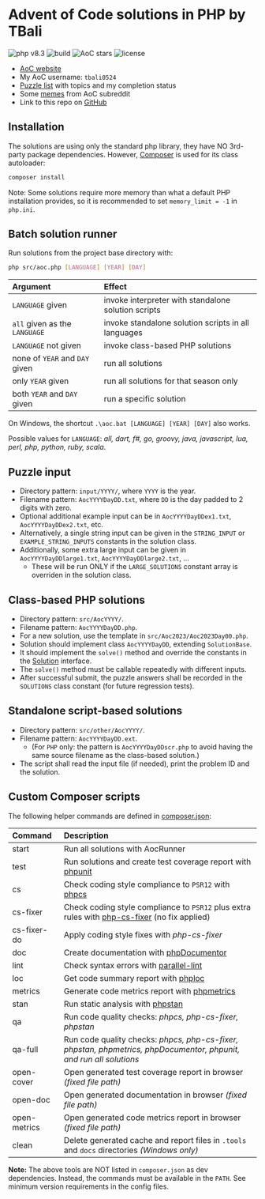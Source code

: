 # Advent of Code solutions in PHP by TBali

![php v8.3](https://shields.io/badge/php-8.3-blue?logo=php)
![build](https://img.shields.io/github/actions/workflow/status/tbali0524/advent-of-code-solutions/qa.yml)
![AoC stars](https://img.shields.io/badge/total%20AoC%20⭐-423-green)
![license](https://img.shields.io/github/license/tbali0524/advent-of-code-solutions)

* [AoC website](https://adventofcode.com/)
* My AoC username: `tbali0524`
* [Puzzle list](puzzles.md) with topics and my completion status
* Some [memes](memes.md) from AoC subreddit
* Link to this repo on [GitHub](https://github.com/tbali0524/advent-of-code-solutions)

## Installation

The solutions are using only the standard php library, they have NO 3rd-party package dependencies.
However, [Composer](https://getcomposer.org/) is used for its class autoloader:

```sh
composer install
```

Note: Some solutions require more memory than what a default PHP installation provides, so it is recommended to set `memory_limit = -1` in `php.ini`.

## Batch solution runner

Run solutions from the project base directory with:

```sh
php src/aoc.php [LANGUAGE] [YEAR] [DAY]
```

| Argument                       | Effect                                              |
|:-------------------------------|:----------------------------------------------------|
| `LANGUAGE` given               | invoke interpreter with standalone solution scripts |
| `all` given as the `LANGUAGE`  | invoke standalone solution scripts in all languages |
| `LANGUAGE` not given           | invoke class-based PHP solutions                    |
| none of `YEAR` and `DAY` given | run all solutions                                   |
| only `YEAR` given              | run all solutions for that season only              |
| both `YEAR` and `DAY` given    | run a specific solution                             |

On Windows, the shortcut `.\aoc.bat [LANGUAGE] [YEAR] [DAY]` also works.

Possible values for `LANGUAGE`:
_all, dart, f#, go, groovy, java, javascript, lua, perl, php, python, ruby, scala_.

## Puzzle input

* Directory pattern: `input/YYYY/`, where `YYYY` is the year.
* Filename pattern: `AocYYYYDayDD.txt`, where `DD` is the day padded to 2 digits with zero.
* Optional additional example input can be in `AocYYYYDayDDex1.txt`, `AocYYYYDayDDex2.txt`, etc.
* Alternatively, a single string input can be given in the `STRING_INPUT` or `EXAMPLE_STRING_INPUTS` constants in the solution class.
* Additionally, some extra large input can be given in `AocYYYYDayDDlarge1.txt`, `AocYYYYDayDDlarge2.txt`, ...
    * These will be run ONLY if the `LARGE_SOLUTIONS` constant array is overriden in the solution class.

## Class-based PHP solutions

* Directory pattern: `src/AocYYYY/`.
* Filename pattern: `AocYYYYDayDD.php`.
* For a new solution, use the template in `src/Aoc2023/Aoc2023Day00.php`.
* Solution should implement class `AocYYYYDayDD`, extending `SolutionBase`.
* It should implement the `solve()` method and override the constants in the [Solution](src/Aoc/Solution.php) interface.
* The `solve()` method must be callable repeatedly with different inputs.
* After successful submit, the puzzle answers shall be recorded in the `SOLUTIONS` class constant (for future regression tests).

## Standalone script-based solutions

* Directory pattern: `src/other/AocYYYY/`.
* Filename pattern: `AocYYYYDayDD.ext`.
    * (For `PHP` only: the pattern is `AocYYYYDayDDscr.php` to avoid having the same source filename as the class-based solution.)
* The script shall read the input file (if needed), print the problem ID and the solution.

## Custom Composer scripts

The following helper commands are defined in [composer.json](composer.json):

|Command      |Description |
|:------------|:-----------|
|start        |Run all solutions with AocRunner|
|test         |Run solutions and create test coverage report with [phpunit](https://www.phpunit.de/)|
|cs           |Check coding style compliance to `PSR12` with [phpcs](https://github.com/squizlabs/PHP_CodeSniffer)|
|cs-fixer     |Check coding style compliance to `PSR12` plus extra rules with [php-cs-fixer](https://cs.symfony.com/) (no fix applied)|
|cs-fixer-do  |Apply coding style fixes with _php-cs-fixer_|
|doc          |Create documentation with [phpDocumentor](https://www.phpdoc.org/)|
|lint         |Check syntax errors with [parallel-lint](https://github.com/php-parallel-lint/PHP-Parallel-Lint)|
|loc          |Get code summary report with [phploc](https://github.com/sebastianbergmann/phploc)|
|metrics      |Generate code metrics report with [phpmetrics](https://phpmetrics.github.io/website/)|
|stan         |Run static analysis with [phpstan](https://phpstan.org/)|
|qa           |Run code quality checks: _phpcs, php-cs-fixer, phpstan_|
|qa-full      |Run code quality checks: _phpcs, php-cs-fixer, phpstan, phpmetrics, phpDocumentor, phpunit, and run all solutions_|
|open-cover   |Open generated test coverage report in browser _(fixed file path)_|
|open-doc     |Open generated documentation in browser _(fixed file path)_|
|open-metrics |Open generated code metrics report in browser _(fixed file path)_|
|clean        |Delete generated cache and report files in `.tools` and `docs` directories _(Windows only)_|

__Note:__ The above tools are NOT listed in `composer.json` as dev dependencies. Instead, the commands must be available in the `PATH`. See minimum version requirements in the config files.
